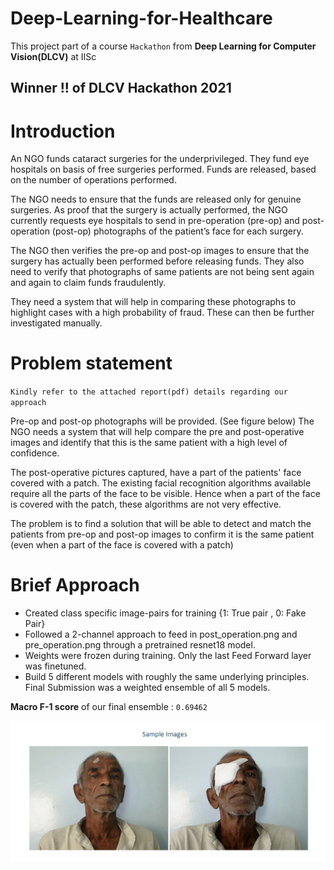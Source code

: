 # Deep-Learning-for-Healthcare
This project part of a course `Hackathon` from **Deep Learning for Computer Vision(DLCV)** at IISc

## Winner !! of DLCV Hackathon 2021

# Introduction
An NGO funds cataract surgeries for the underprivileged. They fund eye hospitals on basis of free surgeries performed. Funds are released, based on the number of operations performed.

The NGO needs to ensure that the funds are released only for genuine surgeries. As proof that the surgery is actually performed, the NGO currently requests eye hospitals to send in pre-operation (pre-op) and post-operation (post-op) photographs of the patient’s face for each surgery.

The NGO then verifies the pre-op and post-op images to ensure that the surgery has actually been performed before releasing funds. They also need to verify that photographs of same patients are not being sent again and again to claim funds fraudulently.

They need a system that will help in comparing these photographs to highlight cases with a high probability of fraud. These can then be further investigated manually.

# Problem statement
`Kindly refer to the attached report(pdf) details regarding our approach`

Pre-op and post-op photographs will be provided. (See figure below) The NGO needs a system that will help compare the pre and post-operative images and identify that this is the same patient with a high level of confidence.

The post-operative pictures captured, have a part of the patients' face covered with a patch. The existing facial recognition algorithms available require all the parts of the face to be visible. Hence when a part of the face is covered with the patch, these algorithms are not very effective.

The problem is to find a solution that will be able to detect and match the patients from pre-op and post-op images to confirm it is the same patient (even when a part of the face is covered with a patch)


# Brief Approach
- Created class specific image-pairs for training {1: True pair , 0: Fake Pair}
- Followed a 2-channel approach to feed in post_operation.png and pre_operation.png through a pretrained resnet18 model.
- Weights were frozen during training. Only the last Feed Forward layer was finetuned.
- Build 5 different models with roughly the same underlying principles. Final Submission was a weighted ensemble of all 5 models.

**Macro F-1 score** of our final ensemble :  `0.69462`


![alt text](https://github.com/namanjaswani27/Deep-Learning-for-Healthcare/blob/main/sample_images.png?raw=true)




